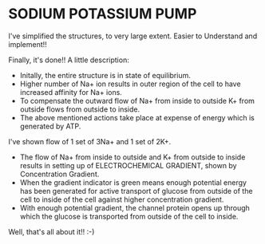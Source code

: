 # SODIUM POTASSIUM PUMP

I've simplified the structures, to very large extent. Easier to Understand and implement!!

Finally, it's done!! A little description:
  * Initally, the entire structure is in state of equilibrium.
  * Higher number of Na+ ion results in outer region of the cell to have increased affinity for Na+ ions.
  * To compensate the outward flow of Na+ from inside to outside K+ from outside flows from outside to inside.
  * The above mentioned actions take place at expense of energy which is generated by ATP.

I've shown flow of 1 set of 3Na+ and 1 set of 2K+.
  * The flow of Na+ from inside to outside and K+ from outside to inside results in setting up of ELECTROCHEMICAL GRADIENT, shown by Concentration Gradient.
  * When the gradient indicator is green means enough potential energy has been generated for active transport of glucose from outside of the cell to inside of the cell against higher concentration gradient.
  * With enough potential gradient, the channel protein opens up through which the glucose is transported from outside of the cell to inside.
  
Well, that's all about it!! :-)
